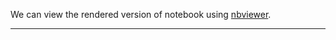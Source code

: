 We can view the rendered version of notebook using [nbviewer](http://nbviewer.ipython.org/github/bhishanpdl/pdl_practice/tree/master).

-------
